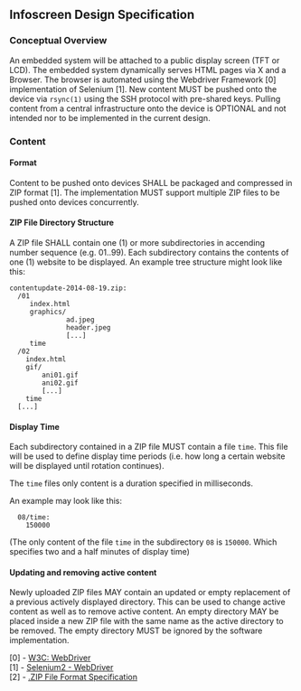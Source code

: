 ## Infoscreen Design Specification
### Conceptual Overview
An embedded system will be attached to a public display screen (TFT or LCD).
The embedded system dynamically serves HTML pages via X and a Browser.
The browser is automated using the Webdriver Framework [0]
implementation of Selenium [1].
New content MUST be pushed onto the device via `rsync(1)` using
the SSH protocol with pre-shared keys. Pulling content from a central
infrastructure onto the device is OPTIONAL and not intended nor to be
implemented in the current design.


### Content
#### Format
Content to be pushed onto devices SHALL be packaged and compressed in ZIP
format [1]. The implementation MUST support multiple ZIP files to be
pushed onto devices concurrently.

#### ZIP File Directory Structure
A ZIP file SHALL contain one (1) or more subdirectories in accending
number sequence (e.g. 01..99). Each subdirectory contains the
contents of one (1) website to be displayed. An example tree structure
might look like this:
```
contentupdate-2014-08-19.zip:
  /01
     index.html
     graphics/
              ad.jpeg
              header.jpeg
              [...]
     time
  /02
    index.html
    gif/
        ani01.gif
        ani02.gif
        [...]
    time
  [...]
```

#### Display Time
Each subdirectory contained in a ZIP file MUST contain a file `time`.
This file will be used to define display time periods (i.e. how long a
certain website will be displayed until rotation continues).

The `time` files only content is a duration specified in milliseconds.

An example may look like this:
```
  08/time:
    150000
```
(The only content of the file `time` in the subdirectory `08` is `150000`.
Which specifies two and a half minutes of display time)

#### Updating and removing active content
Newly uploaded ZIP files MAY contain an updated or empty replacement of a 
previous actively displayed directory. This can be used to change active
content as well as to remove active content. An empty directory MAY be 
placed inside a new ZIP file with the same name as the active directory
to be removed. The empty directory MUST be ignored by the software 
implementation.



[0] - [W3C: WebDriver](http://www.w3.org/TR/webdriver)    
[1] - [Selenium2 - WebDriver](http://docs.seleniumhq.org/projects/webdriver)    
[2] - [.ZIP File Format Specification](http://www.pkware.com/documents/casestudies/APPNOTE.TXT)    

